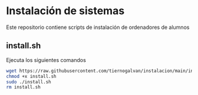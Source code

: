 # Instalación de sistemas

Este repositorio contiene scripts de instalación de ordenadores de alumnos

## install.sh

Ejecuta los siguientes comandos

```bash
wget https://raw.githubusercontent.com/tiernogalvan/instalacion/main/install.sh
chmod +x install.sh
sudo ./install.sh
rm install.sh
```
